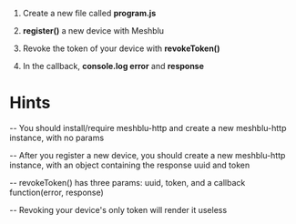 1) Create a new file called **program.js**

2) **register()** a new device with Meshblu

3) Revoke the token of your device with **revokeToken()**

4) In the callback, **console.log error** and **response**

# Hints
-- You should install/require meshblu-http and create a new meshblu-http instance, with no params

-- After you register a new device, you should create a new meshblu-http instance, with an object containing the response uuid and token

-- revokeToken() has three params: uuid, token, and a callback function(error, response)

-- Revoking your device's only token will render it useless
